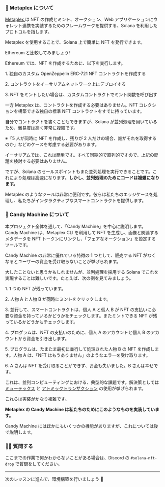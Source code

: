 ### 🐸 Metaplex について

[ Metaplex ](https://www.metaplex.com)は NFT の作成とミント、オークション、Web アプリケーションにウォレット連携を実装するためのフレームワークを提供する、Solana を利用したプロトコルを指します。

Metaplex を使用することで、Solana 上で簡単に NFT を発行できます。

Ethereum と比較してみましょう!

Ethereum では、NFT を作成するために、以下を実行します。

1\. 独自のカスタム OpenZeppelin ERC-721 NFT コントラクトを作成する

2\. コントラクトをイーサリアムネットワーク上にデプロイする

3\. NFT をミントしたい場合は、カスタムコントラクトでミント関数を呼び出す

一方 Metaplex は、コントラクトを作成する必要はありません。NFT コレクションを構築できる独自の標準 NFT コントラクトをすでに持っています。

自分でコントラクトを書くこともできますが、Solana が並列処理を用いているため、難易度は高く非常に複雑です。

※「5 人が同時に NFT を作成し、残りが 2 人だけの場合、誰がそれを取得するのか」などのケースを考慮する必要があります。

イーサリアムでは、これは簡単です。すべて同期的で直列的ですので、上記の問題を検討する必要はありません。

ですが、Solana のセールスポイントもまた並列処理を実行できることです。これにより処理は高速になります。**しかし、並列処理のためにコードは複雑になります。**

Metaplex のようなツールは非常に便利です。彼らは私たちのエッジケースを処理し、私たちがインタラクティブなスマートコントラクトを提供します。

### 🍭 Candy Machine について

本プロジェクト全体を通して、「Candy Machine」を中心に説明します。
Candy Machine は、Metaplex CLI を利用して NFT を生成し、画像と関連するメタデータを NFT トークンにリンクし、「フェアなオークション」を設定するツールです。

Candy Machine の非常に優れている特徴の 1 つとして、販売する NFT がなくなるとユーザーの資金を受け取らないことが挙げられます。

大したことないと思うかもしれませんが、並列処理を採用する Solana でこれを実現することは難しいです。たとえば、次の例を見てみましょう。

1\. 1 つの NFT が残っています。

2\. 人物 A と人物 B が同時にミントをクリックします。

3\. 並行して、スマートコントラクトは、個人 A と個人 B が NFT の支払いに必要な資金を持っているかどうかをチェックします。またミントできる NFT が残っているかどうかもチェックします。

4\. プログラムは、NFT の支払いのために、個人 A のアカウントと個人 B のアカウントから資金を引き出します。

5\. プログラムは、たまたま最初に並行して処理された人物 B の NFT を作成します。人物 A は、「NFT はもうありません」のようなエラーを受け取ります。

6\. A さんは NFT を受け取ることができず、お金も失いました。B さんは幸せです。

これは、並列コンピューティングにおける、典型的な課題です。解決策としては [ミューテックス](https://doc.rust-lang.org/std/sync/struct.Mutex.html) と [アトミックトランザクション](<https://en.wikipedia.org/wiki/Atomicity_(database_systems)>) の使用が挙げられます。

これらは実装がかなり複雑です。

**Metaplex の Candy Machine は私たちのためにこのようなものを実装しています。**

Candy Machine にはほかにもいくつかの機能がありますが、これについては後で説明します。

### 🙋‍♂️ 質問する

ここまでの作業で何かわからないことがある場合は、Discord の `#solana-nft-drop` で質問をしてください。

---

次のレッスンに進んで、環境構築を行いましょう 🎉
